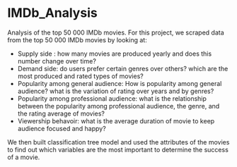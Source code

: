 # IMDb_Analysis
Analysis of the top 50 000 IMDb movies.
For this project, we scraped data from the top 50 000 IMDb movies by looking at:

  - Supply side : how many movies are produced yearly and does this number change over time?
  - Demand side: do users prefer certain genres over others? which are the most produced and rated types of movies?
  - Popularity among general audience: How is popularity among general audience? what is the variation of rating over years and by genres?
  - Popularity among professional audience: what is the relationship between the popularity among professional audience, the genre, and the rating average of movies?
  - Viewership behavoir: what is the average duration of movie to keep audience focused and happy?
    
We then built classification tree model and used the attributes of the movies to find out which variables are the most important to determine the success of a movie.
